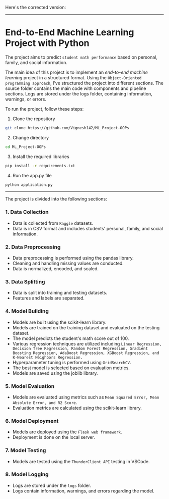 Here's the corrected version:

---

# End-to-End Machine Learning Project with Python

The project aims to predict `student math performance` based on personal, family, and social information. 

The main idea of this project is to implement an *end-to-end machine learning* project in a structured format. Using the `Object-Oriented programming approach`, I've structured the project into different sections. The source folder contains the main code with components and pipeline sections. Logs are stored under the logs folder, containing information, warnings, or errors.

To run the project, follow these steps:

1. Clone the repository
```bash
git clone https://github.com/Vignesh142/ML_Project-OOPs
```

2. Change directory
```bash
cd ML_Project-OOPs
```

3. Install the required libraries
```bash
pip install -r requirements.txt
```

4. Run the app.py file
```bash
python application.py
```
---

The project is divided into the following sections:

### 1. Data Collection
- Data is collected from `Kaggle` datasets.
- Data is in CSV format and includes students' personal, family, and social information.

### 2. Data Preprocessing
- Data preprocessing is performed using the pandas library.
- Cleaning and handling missing values are conducted.
- Data is normalized, encoded, and scaled.

### 3. Data Splitting
- Data is split into training and testing datasets.
- Features and labels are separated.

### 4. Model Building
- Models are built using the scikit-learn library.
- Models are trained on the training dataset and evaluated on the testing dataset.
- The model predicts the student's math score out of 100.
- Various regression techniques are utilized including `Linear Regression, Decision Tree Regression, Random Forest Regression, Gradient Boosting Regression, AdaBoost Regression, XGBoost Regression, and K-Nearest Neighbors Regression.`
- Hyperparameter tuning is performed using `GridSearchCV`.
- The best model is selected based on evaluation metrics.
- Models are saved using the joblib library.

### 5. Model Evaluation
- Models are evaluated using metrics such as `Mean Squared Error, Mean Absolute Error, and R2 Score`.
- Evaluation metrics are calculated using the scikit-learn library.

### 6. Model Deployment
- Models are deployed using the `Flask web framework`.
- Deployment is done on the local server.

### 7. Model Testing
- Models are tested using the `ThunderClient API` testing in VSCode.

### 8. Model Logging
- Logs are stored under the `logs` folder.
- Logs contain information, warnings, and errors regarding the model.
